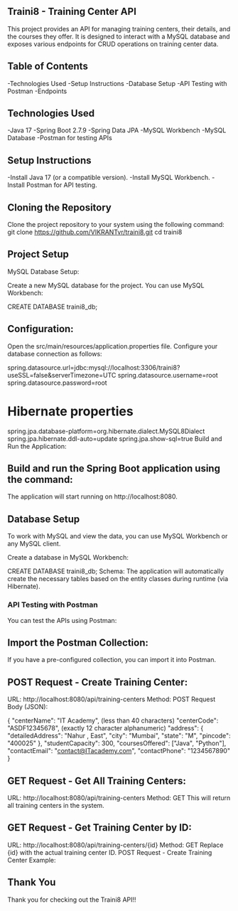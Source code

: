 ## Traini8 - Training Center API
This project provides an API for managing training centers, their details, and the courses they offer. It is designed to interact with a MySQL database and exposes various endpoints for CRUD operations on training center data.

## Table of Contents
-Technologies Used
-Setup Instructions
-Database Setup
-API Testing with Postman
-Endpoints

## Technologies Used
-Java 17
-Spring Boot 2.7.9
-Spring Data JPA
-MySQL Workbench
-MySQL Database
-Postman for testing APIs

## Setup Instructions

-Install Java 17 (or a compatible version).
-Install MySQL Workbench.
-Install Postman for API testing.

## Cloning the Repository
Clone the project repository to your system using the following command:
git clone https://github.com/VIKRANTvr/traini8.git
cd traini8

## Project Setup
MySQL Database Setup:

Create a new MySQL database for the project. You can use MySQL Workbench:

CREATE DATABASE traini8_db;

## Configuration:

Open the src/main/resources/application.properties file.
Configure your database connection as follows:

spring.datasource.url=jdbc:mysql://localhost:3306/traini8?useSSL=false&serverTimezone=UTC
spring.datasource.username=root
spring.datasource.password=root

# Hibernate properties
spring.jpa.database-platform=org.hibernate.dialect.MySQL8Dialect
spring.jpa.hibernate.ddl-auto=update
spring.jpa.show-sql=true
Build and Run the Application:

## Build and run the Spring Boot application using the command:

The application will start running on http://localhost:8080.

## Database Setup
To work with MySQL and view the data, you can use MySQL Workbench or any MySQL client.

Create a database in MySQL Workbench:

CREATE DATABASE traini8_db;
Schema: The application will automatically create the necessary tables based on the entity classes during runtime (via Hibernate).

### API Testing with Postman
You can test the APIs using Postman:

## Import the Postman Collection:

If you have a pre-configured collection, you can import it into Postman.

## POST Request - Create Training Center:

URL: http://localhost:8080/api/training-centers
Method: POST
Request Body (JSON):

{
  "centerName": "IT Academy",     (less than 40 characters)
  "centerCode": "ASDF12345678",   (exactly 12 character alphanumeric)
  "address": {
    "detailedAddress": "Nahur , East",
    "city": "Mumbai",
    "state": "M",
    "pincode": "400025"
  },
  "studentCapacity": 300,
  "coursesOffered": ["Java", "Python"],
  "contactEmail": "contact@ITacademy.com",
  "contactPhone": "1234567890"
}

## GET Request - Get All Training Centers:

URL: http://localhost:8080/api/training-centers
Method: GET
This will return all training centers in the system.

## GET Request - Get Training Center by ID:

URL: http://localhost:8080/api/training-centers/{id}
Method: GET
Replace {id} with the actual training center ID.
POST Request - Create Training Center Example:

## Thank You  
Thank you for checking out the Traini8 API!!
